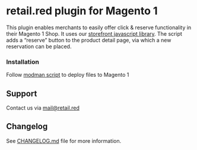 # retail.red plugin for Magento 1

This plugin enables merchants to easily offer click & reserve functionality in their Magento 1 Shop. 
It uses our [storefront javascript library](https://github.com/retail-red/storefront-library).
The script adds a “reserve” button to the product detail page, via which a new reservation can be placed.


### Installation

Follow [modman script](./modman) to deploy files to Magento 1

## Support
Contact us via [mail@retail.red](mailto:mail@retail.red)

## Changelog
See [CHANGELOG.md](CHANGELOG.md) file for more information.
